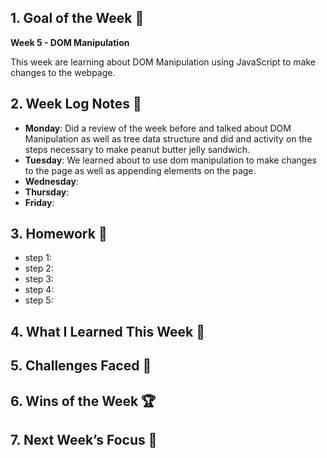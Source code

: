## 1. Goal of the Week 🎯

**Week 5 - DOM Manipulation**

This week are learning about DOM Manipulation using JavaScript to make changes to the webpage.

## 2. Week Log Notes 📝

- **Monday**: Did a review of the week before and talked about DOM Manipulation as well as tree data structure and did and activity on the steps necessary to make peanut butter jelly sandwich.
- **Tuesday**: We learned about to use dom manipulation to make changes to the page as well as appending elements on the page.
- **Wednesday**:
- **Thursday**:
- **Friday**:

## 3. Homework 📝

- step 1:
- step 2:
- step 3:
- step 4:
- step 5:

## 4. What I Learned This Week 🧠

## 5. Challenges Faced 🚧

## 6. Wins of the Week 🏆

## 7. Next Week’s Focus 🔭
